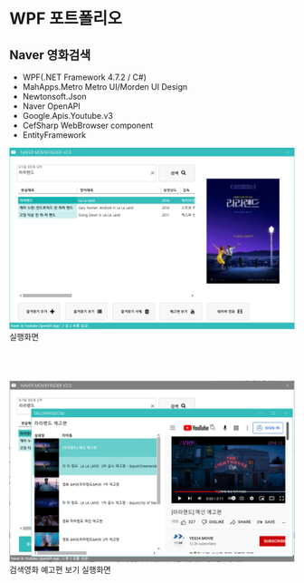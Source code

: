 # WPF 포트폴리오

## Naver 영화검색
- WPF(.NET Framework 4.7.2 / C#)
 - MahApps.Metro Metro UI/Morden UI Design
 - Newtonsoft.Json
 - Naver OpenAPI
 - Google.Apis.Youtube.v3
 - CefSharp WebBrowser component 
 - EntityFramework

![NaverMovieFinder](https://github.com/yun10002/StudyWpf/blob/main/capture/lalaland.png?raw=true)
실행화면
<br/><br/><br/><br/><br/>
![YoutubePlay](https://github.com/yun10002/StudyWpf/blob/main/capture/youtube_trailer.png?raw=true)
검색영화 예고편 보기 실행화면
